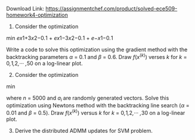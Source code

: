 Download Link: https://assignmentchef.com/product/solved-ece509-homework4-optimization
<br>
<ol>

 <li>Consider the optimization</li>

</ol>

min          <em>e</em><em>x</em>1+3<em>x</em>2−0<em>.</em>1 + <em>e</em><em>x</em>1−3<em>x</em>2−0<em>.</em>1 + <em>e</em>−<em>x</em>1−0<em>.</em>1

Write a code to solve this optimization using the gradient method with the backtracking parameters <em>α </em>= 0<em>.</em>1 and <em>β </em>= 0<em>.</em>6. Draw <em>f</em>(<em>x</em><sup>(<em>k</em>)</sup>) verses <em>k </em>for <em>k </em>= 0<em>,</em>1<em>,</em>2<em>,</em>··· <em>,</em>50 on a log-linear plot.

<ol start="2">

 <li>Consider the optimization</li>

</ol>

min

where <em>n </em>= 5000 and <em>a<sub>i </sub></em>are randomly generated vectors. Solve this optimization using Newtons method with the backtracking line search (<em>α </em>= 0<em>.</em>01 and <em>β </em>= 0<em>.</em>5). Draw <em>f</em>(<em>x</em><sup>(<em>k</em>)</sup>) versus <em>k </em>for <em>k </em>= 0<em>,</em>1<em>,</em>2<em>,</em>··· <em>,</em>30 on a log-linear plot.

<ol start="3">

 <li>Derive the distributed ADMM updates for SVM problem.</li>

</ol>